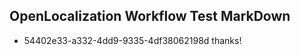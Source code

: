 ## OpenLocalization Workflow Test MarkDown
* 54402e33-a332-4dd9-9335-4df38062198d 
thanks!<!--HONumber=Mar16_HO2-->
